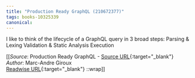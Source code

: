 ```yaml
---
title: "Production Ready GraphQL (210672377)"
tags: books-10325339
canonical: 
---
```


I like to think of the lifecycle of a GraphQL query in 3 broad steps:
Parsing & Lexing
Validation & Static Analysis
Execution


[[_Source_: Production Ready GraphQL - [Source URL](){:target="_blank"}<br>
_Author_: Marc-Andre Giroux<br>
[Readwise URL](https://readwise.io/open/210672377){:target="_blank"}
::wrap]]